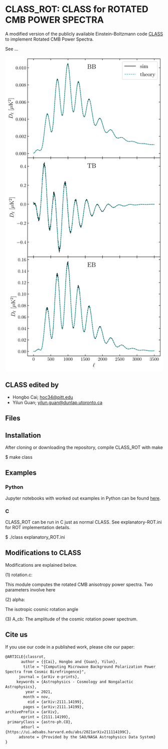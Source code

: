 # CLASS_ROT: CLASS for ROTATED CMB POWER SPECTRA

A modified version of the publicly available Einstein-Boltzmann code [CLASS](https://github.com/lesgourg/class_public) to implement Rotated CMB Power Spectra.

See ...

![](https://github.com/catketchup/class_rot/blob/main/figures_ROT/ps_sims.png) <!-- .element height="6%" width="13.5%" -->

## CLASS edited by
- Hongbo Cai; hoc34@pitt.edu
- Yilun Guan; yilun.guan@dunlap.utoronto.ca

## Files


## Installation

After cloning or downloading the repository, compile CLASS_ROT with make

$ make class

## Examples

### Python
Jupyter notebooks with worked out examples in Python can be found [here](https://github.com/catketchup/class_rot/tree/main/notebooks_rot).

### C

CLASS_ROT can be run in C just as normal CLASS. See explanatory-ROT.ini for ROT implementation details.

$ ./class explanatory_ROT.ini

## Modifications to CLASS
Modifications are explained below.

(1) rotation.c:

This module computes the rotated CMB anisotropy power spectra. Two parameters involve here

(2) alpha:

The isotropic cosmic rotation angle

(3) A_cb:
The amplitude of the cosmic rotation power spectrum.

## Cite us
If you use our code in a published work, please cite our paper:

```
@ARTICLE{classrot,
       author = {{Cai}, Hongbo and {Guan}, Yilun},
        title = "{Computing Microwave Background Polarization Power Spectra from Cosmic Birefringence}",
      journal = {arXiv e-prints},
     keywords = {Astrophysics - Cosmology and Nongalactic Astrophysics},
         year = 2021,
        month = nov,
          eid = {arXiv:2111.14199},
        pages = {arXiv:2111.14199},
archivePrefix = {arXiv},
       eprint = {2111.14199},
 primaryClass = {astro-ph.CO},
       adsurl = {https://ui.adsabs.harvard.edu/abs/2021arXiv211114199C},
      adsnote = {Provided by the SAO/NASA Astrophysics Data System}
}
```
